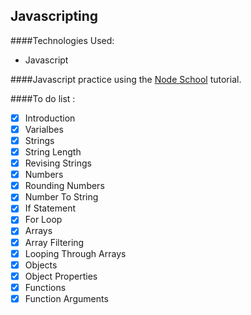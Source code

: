 Javascripting
--------------
####Technologies Used:
  - Javascript

####Javascript practice using the
[Node School](https://http://nodeschool.io/) tutorial.

####To do list :

  - [x] Introduction
  - [x] Varialbes
  - [x] Strings
  - [x] String Length
  - [x] Revising Strings
  - [x] Numbers
  - [x] Rounding Numbers
  - [x] Number To String
  - [x] If Statement
  - [x] For Loop
  - [x] Arrays
  - [x] Array Filtering
  - [x] Looping Through Arrays
  - [x] Objects
  - [x] Object Properties
  - [x] Functions
  - [x] Function Arguments